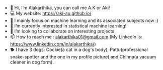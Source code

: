 - 👋 Hi, I’m Alakarthika, you can call me A.K or Aki!
- 💻 My website: https://aki-au.github.io/
- 👀 I mainly focus on machine learning and its associated subjects now :)
- 🌱 I’m currently interested in statistical machine learning!
- 💞️ I’m looking to collaborate on interesting projects
- 📫 How to reach me : alakarthika01@gmail.com (My LinkedIn is: https://www.linkedin.com/in/alakarthika/)
- 🐕 I have 3 dogs: Cookie(a cat in a dog's body), Pattu(professional snake-spotter and the one in my profile picture) and Chinna(a vacuum cleaner in dog form). 

<!---
aki-au/aki-au is a ✨ special ✨ repository because its `README.md` (this file) appears on your GitHub profile.
You can click the Preview link to take a look at your changes.
--->
